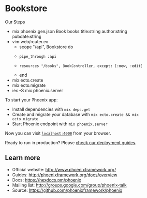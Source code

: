 # Bookstore
Our Steps
  * mix phoenix.gen.json Book books title:string author:string pubdate:string
  * vim web/router.ex
    +   scope "/api", Bookstore do
    +     pipe_through :api
    +     resources "/books", BookController, except: [:new, :edit]
    +   end
  * mix ecto.create
  * mix ecto.migrate
  * iex -S mix phoenix.server

To start your Phoenix app:

  * Install dependencies with `mix deps.get`
  * Create and migrate your database with `mix ecto.create && mix ecto.migrate`
  * Start Phoenix endpoint with `mix phoenix.server`

Now you can visit [`localhost:4000`](http://localhost:4000) from your browser.

Ready to run in production? Please [check our deployment guides](http://www.phoenixframework.org/docs/deployment).

## Learn more

  * Official website: http://www.phoenixframework.org/
  * Guides: http://phoenixframework.org/docs/overview
  * Docs: https://hexdocs.pm/phoenix
  * Mailing list: http://groups.google.com/group/phoenix-talk
  * Source: https://github.com/phoenixframework/phoenix
